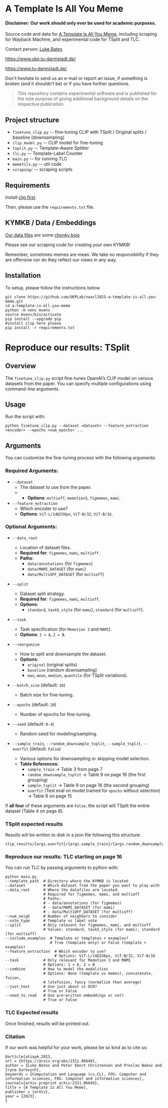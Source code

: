 # A Template Is All You Meme
#### Disclaimer: Our work should only ever be used for academic purposes.
Source code and data for [A Template Is All You Meme](https://arxiv.org/abs/2311.06649), including scraping for Wayback Machine, and experimental code for TSplit and TLC.

Contact person: [Luke Bates](luke.bates@tu-darmstadt.de)

https://www.ukp.tu-darmstadt.de/

https://www.tu-darmstadt.de/


Don't hesitate to send us an e-mail or report an issue, if something is broken (and it shouldn't be) or if you have further questions.

> This repository contains experimental software and is published for the sole purpose of giving additional background details on the respective publication.

## Project structure
* `finetune_clip.py` -- fine-tuning CLIP with TSplit / Original splits / baseline (downsampling)
* `clip_model.py` -- CLIP model for fine-tuning
* `tsplit.py` -- Template-Aware Splitter
* `tlc.py` -- Template-Label Counter
* `main.py` -- for running TLC
* `memetils.py` -- util code
* `scraping/` -- scraping scripts

## Requirements
Install [clip first](https://github.com/openai/CLIP).

Then, please use the `requirements.txt` file. 

## KYMKB / Data / Embeddings
[Our data files](https://knowyourmeme.com/memes/chonk-oh-lawd-he-comin) are some [chonky bois](https://knowyourmeme.com/memes/big-chungus)

Please see our scraping code for creating your own KYMKB!

Remember, sometimes memes are mean. We take no responsiblility if they are offensive nor do they reflect our views in any way.

## Installation
To setup, please follow the instructions below.
```
git clone https://github.com/UKPLab/naacl2025-a-template-is-all-you-meme.git
cd a-template-is-all-you-meme
python -m venv mvenv
source mvenv/bin/activate
pip install --upgrade pip
#install clip here please
pip install -r requirements.txt
```
# Reproduce our results: TSplit
## Overview  
The `finetune_clip.py` script fine-tunes OpenAI’s CLIP model on various datasets from the paper. You can specify multiple configurations using command-line arguments.  

## Usage  
Run the script with:  

```
python finetune_clip.py --dataset <dataset> --feature_extraction <encoder> --epochs <num_epochs> ...
```
## Arguments  
You can customize the fine-tuning process with the following arguments:  

### **Required Arguments:**  
- `--dataset`  
  - The dataset to use from the paper.
  -  - **Options**: `multioff`, `memotion3`, `figmemes`, `mami`.  
- `--feature_extraction`  
  - Which encoder to use?  
  - **Options**: `ViT-L/14@336px`, `ViT-B/32`, `ViT-B/16`.  

### **Optional Arguments:**  
- `--data_root`  
  - Location of dataset files.  
  - **Required for**: `figmemes`, `mami`, `multioff`.  
  - **Paths**:  
    - `data/annotations` (for `figmemes`)  
    - `data/MAMI_DATASET` (for `mami`)  
    - `data/MultiOFF_DATASET` (for `multioff`)  

- `--split`  
  - Dataset split strategy.  
  - **Required for**: `figmemes`, `mami`, `multioff`.  
  - **Options**:  
    - `standard`, `task5_style` (for `mami`), `standard` (for `multioff`).  

- `--task`  
  - Task specification (for `Memotion 3` and `MAMI`).  
  - **Options**: `1 = A`, `2 = B`.  

- `--reorganize`  
  - How to split and downsample the dataset.  
  - **Options**:  
    - `original` (original splits)  
    - `baseline` (random downsampling)  
    - `max`, `mean`, `median`, `quantile` (for TSplit variations).  

- `--batch_size` (default: `16`)  
  - Batch size for fine-tuning.  

- `--epochs` (default: `20`)  
  - Number of epochs for fine-tuning.  

- `--seed` (default: `0-4`)  
  - Random seed for modeling/sampling.  

- `--sample_train`, `--random_downsample_tsplit`, `--sample_tsplit`, `--overfit` (default: `False`)  
  - Various options for downsampling or skipping model selection.  
  - **Table References:**  
    - `sample_train` → Table 3 from page 7
    - `random_downsample_tsplit` → Table 9 on page 16 (the first grouping)
    - `sample_tsplit` → Table 9 on page 16 (the second grouping)  
    - `overfit` (Test eval on model trained for `epochs` without selection) → Table 6 on page 15 

If **all four** of these arguments are `False`, the script will TSplit the entire dataset (Table 4 on page 8).  

### TSplit expected results
Results will be written to disk in a json file following this structure:
```
clip_results/{args.overfit}/{args.sample_train}/{args.random_downsample_tsplit}/{args.sample_tsplit}/{args.dataset}/{args.reorganize}/{args.feature}/{args.task}/{args.seed}/
```
### Reproduce our results: TLC starting on page 16

You can run TLC by passing arguments to python with:  
```
python main.py
--template_path  # Directory where the KYMKB is located  
--dataset        # Which dataset from the paper you want to play with  
--data_root      # Where the datafiles are located.  
                 # Required for figmemes, mami, and multioff  
                 # Paths:  
                 # - data/annotations (for figmemes)  
                 # - data/MAMI_DATASET (for mami)  
                 # - data/MultiOFF_DATASET (for multioff)  
--num_neigh      # Number of neighbors to consider  
--vote_type      # Template vs label vote  
--split          # Only relevant for figmemes, mami, and multioff  
                 # Values: standard, task5_style (for mami), standard (for multioff)  
--include_examples  # Template or templates + examples?  
                    # True (template only) or False (template + examples)  
--feature_extraction  # Which encoder to use?  
                      # Options: ViT-L/14@336px, ViT-B/32, ViT-B/16  
--task           # Only relevant for Memotion 3 and MAMI  
                 # Options: 1 = A, 2 = B  
--combine        # How to model the modalities  
                 # Options: None (template vs memes), concatenate, fusion,  
                 # latefusion, fancy (normalize then average)  
--just_text      # Use just about vs OCR?  
                 # True or False  
--need_to_read   # Use pre-written embeddings or not?  
                 # True or False  
```
### TLC Expected results
Once finished, results will be printed out.

### Citation
If our work was helpful for your work, please be so kind as to cite us:
```
@article{atiaym_2023,
url = {https://arxiv.org/abs/2311.06649},
author = {Luke Bates and Peter Ebert Christensen and Preslav Nakov and Iryna Gurevych},
keywords = {Computation and Language (cs.CL), FOS: Computer and information sciences, FOS: Computer and information sciences},
journal={arXiv preprint arXiv:2311.06649},
title = {A Template Is All You Meme},
publisher = {arXiv},
year = {2023},
}
```
